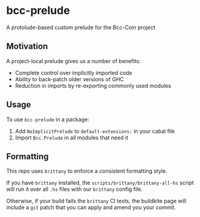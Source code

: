 # bcc-prelude

A protolude-based custom prelude for the Bcc-Coin project


## Motivation

A project-local prelude gives us a number of benefits:

 - Complete control over implicitly imported code
 - Ability to back-patch older versions of GHC
 - Reduction in imports by re-exporting commonly used modules


## Usage

To use `bcc-prelude` in a package:

  1. Add `NoImplicitPrelude` to `default-extensions:` in your cabal file
  2. Import `Bcc.Prelude` in all modules that need it


## Formatting

This repo uses `brittany` to enforce a consistent formatting style.

If you have `brittany` installed, the `scripts/brittany/brittany-all-hs` script
will run it over all `.hs` files with our `brittany` config file.

Otherwise, if your build fails the `brittany` CI tests, the buildkite page will
include a `git` patch that you can apply and amend you your commit.
